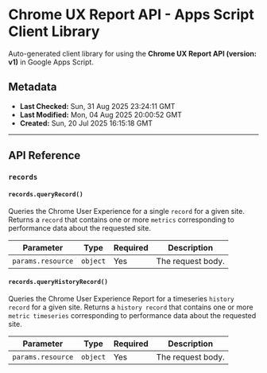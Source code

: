 # Chrome UX Report API - Apps Script Client Library

Auto-generated client library for using the **Chrome UX Report API (version: v1)** in Google Apps Script.

## Metadata

- **Last Checked:** Sun, 31 Aug 2025 23:24:11 GMT
- **Last Modified:** Mon, 04 Aug 2025 20:00:52 GMT
- **Created:** Sun, 20 Jul 2025 16:15:18 GMT



---

## API Reference

### `records`

#### `records.queryRecord()`

Queries the Chrome User Experience for a single `record` for a given site. Returns a `record` that contains one or more `metrics` corresponding to performance data about the requested site.

| Parameter | Type | Required | Description |
|---|---|---|---|
| `params.resource` | `object` | Yes | The request body. |

#### `records.queryHistoryRecord()`

Queries the Chrome User Experience Report for a timeseries `history record` for a given site. Returns a `history record` that contains one or more `metric timeseries` corresponding to performance data about the requested site.

| Parameter | Type | Required | Description |
|---|---|---|---|
| `params.resource` | `object` | Yes | The request body. |